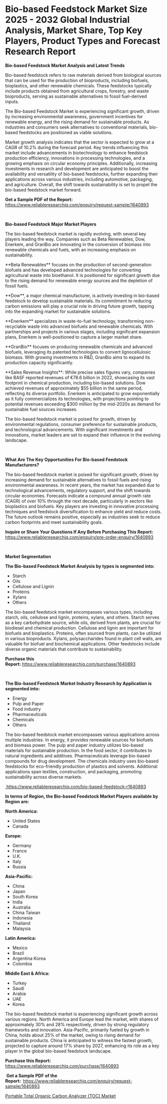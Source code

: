 <p><h1>Bio-based Feedstock Market Size 2025 - 2032 Global Industrial Analysis, Market Share, Top Key Players, Product Types and Forecast Research Report</h1></p><p><strong>Bio-based Feedstock Market Analysis and Latest Trends</strong></p>
<p><p>Bio-based feedstock refers to raw materials derived from biological sources that can be used for the production of bioproducts, including biofuels, bioplastics, and other renewable chemicals. These feedstocks typically include products obtained from agricultural crops, forestry, and waste bioproducts, serving as sustainable alternatives to fossil fuel-derived inputs. </p><p>The Bio-based Feedstock Market is experiencing significant growth, driven by increasing environmental awareness, government incentives for renewable energy, and the rising demand for sustainable products. As industries and consumers seek alternatives to conventional materials, bio-based feedstocks are positioned as viable solutions. </p><p>Market growth analysis indicates that the sector is expected to grow at a CAGR of 10.2% during the forecast period. Key trends influencing this market include advancements in biotechnology to enhance feedstock production efficiency, innovations in processing technologies, and a growing emphasis on circular economy principles. Additionally, increasing investments in research and development are anticipated to boost the availability and versatility of bio-based feedstocks, further expanding their applications across various industries, including automotive, packaging, and agriculture. Overall, the shift towards sustainability is set to propel the bio-based feedstock market forward.</p></p>
<p><strong>Get a Sample PDF of the Report:&nbsp;</strong> <a href="https://www.reliableresearchiq.com/enquiry/request-sample/1640893?utm_campaign=2883&utm_medium=2&utm_source=Github&utm_content=ia&utm_term=23032025&utm_id=bio-based-feedstock">https://www.reliableresearchiq.com/enquiry/request-sample/1640893</a></p>
<p>&nbsp;</p>
<p><strong>Bio-based Feedstock Major Market Players</strong></p>
<p><p>The bio-based feedstock market is rapidly evolving, with several key players leading the way. Companies such as Beta Renewables, Dow, Enerkem, and GranBio are innovating in the conversion of biomass into renewable chemicals and fuels, with an increasing emphasis on sustainability.</p><p>**Beta Renewables** focuses on the production of second-generation biofuels and has developed advanced technologies for converting agricultural waste into bioethanol. It is positioned for significant growth due to the rising demand for renewable energy sources and the depletion of fossil fuels.</p><p>**Dow**, a major chemical manufacturer, is actively investing in bio-based feedstock to develop sustainable materials. Its commitment to reducing carbon emissions will play a crucial role in driving future growth, tapping into the expanding market for sustainable solutions.</p><p>**Enerkem** specializes in waste-to-fuel technology, transforming non-recyclable waste into advanced biofuels and renewable chemicals. With partnerships and projects in various stages, including significant expansion plans, Enerkem is well-positioned to capture a larger market share.</p><p>**GranBio** focuses on producing renewable chemicals and advanced biofuels, leveraging its patented technologies to convert lignocellulosic biomass. With growing investments in R&D, GranBio aims to expand its production capacity significantly.</p><p>**Sales Revenue Insights**: While precise sales figures vary, companies like BASF reported revenues of €78.6 billion in 2022, showcasing its vast footprint in chemical production, including bio-based solutions. Dow achieved revenues of approximately $55 billion in the same period, reflecting its diverse portfolio. Enerkem is anticipated to grow exponentially as it fully commercializes its technologies, with projections pointing to potential revenues exceeding $300 million by the mid-2020s as demand for sustainable fuel sources increases.</p><p>The bio-based feedstock market is poised for growth, driven by environmental regulations, consumer preference for sustainable products, and technological advancements. With significant investments and innovations, market leaders are set to expand their influence in the evolving landscape.</p></p>
<p>&nbsp;</p>
<p><strong>What Are The Key Opportunities For Bio-based Feedstock Manufacturers?</strong></p>
<p><p>The bio-based feedstock market is poised for significant growth, driven by increasing demand for sustainable alternatives to fossil fuels and rising environmental awareness. In recent years, the market has expanded due to technological advancements, regulatory support, and the shift towards circular economies. Forecasts indicate a compound annual growth rate (CAGR) of over 10% through the next decade, particularly in sectors like bioplastics and biofuels. Key players are investing in innovative processing techniques and feedstock diversification to enhance yield and reduce costs. The future outlook remains positive, especially as industries seek to reduce carbon footprints and meet sustainability goals.</p></p>
<p><strong>Inquire or Share Your Questions If Any Before Purchasing This Report:</strong> <a href="https://www.reliableresearchiq.com/enquiry/pre-order-enquiry/1640893?utm_campaign=2883&utm_medium=2&utm_source=Github&utm_content=ia&utm_term=23032025&utm_id=bio-based-feedstock">https://www.reliableresearchiq.com/enquiry/pre-order-enquiry/1640893</a></p>
<p>&nbsp;</p>
<p><strong>Market Segmentation</strong></p>
<p><strong>The Bio-based Feedstock Market Analysis by types is segmented into:</strong></p>
<p><ul><li>Starch</li><li>Oils</li><li>Cellulose and Lignin</li><li>Proteins</li><li>Xylans</li><li>Others</li></ul></p>
<p><p>The bio-based feedstock market encompasses various types, including starch, oils, cellulose and lignin, proteins, xylans, and others. Starch serves as a key carbohydrate source, while oils, derived from plants, are crucial for biodiesel and chemical production. Cellulose and lignin are important for biofuels and bioplastics. Proteins, often sourced from plants, can be utilized in various bioproducts. Xylans, polysaccharides found in plant cell walls, are valuable for biofuel and biochemical applications. Other feedstocks include diverse organic materials that contribute to sustainability.</p></p>
<p><strong>Purchase this Report:&nbsp;</strong><a href="https://www.reliableresearchiq.com/purchase/1640893?utm_campaign=2883&utm_medium=2&utm_source=Github&utm_content=ia&utm_term=23032025&utm_id=bio-based-feedstock">https://www.reliableresearchiq.com/purchase/1640893</a></p>
<p>&nbsp;</p>
<p><strong>The Bio-based Feedstock Market Industry Research by Application is segmented into:</strong></p>
<p><ul><li>Energy</li><li>Pulp and Paper</li><li>Food industry</li><li>Pharmaceuticals</li><li>Chemicals</li><li>Others</li></ul></p>
<p><p>The bio-based feedstock market encompasses various applications across multiple industries. In energy, it provides renewable sources for biofuels and biomass power. The pulp and paper industry utilizes bio-based materials for sustainable production. In the food sector, it contributes to natural ingredients and additives. Pharmaceuticals leverage bio-based compounds for drug development. The chemicals industry uses bio-based feedstocks for eco-friendly production of plastics and solvents. Additional applications span textiles, construction, and packaging, promoting sustainability across diverse markets.</p></p>
<p><a href="https://www.reliableresearchiq.com/bio-based-feedstock-r1640893?utm_campaign=2883&utm_medium=2&utm_source=Github&utm_content=ia&utm_term=23032025&utm_id=bio-based-feedstock">&nbsp;https://www.reliableresearchiq.com/bio-based-feedstock-r1640893</a></p>
<p><strong>In terms of Region, the Bio-based Feedstock Market Players available by Region are:</strong></p>
<p>
    <p> <strong> North America: </strong>
        <ul>
            <li>United States</li>
            <li>Canada</li>
        </ul>
        </p> 
    <p> <strong> Europe: </strong>
        <ul>
            <li>Germany</li>
            <li>France</li>
            <li>U.K.</li>
            <li>Italy</li>
            <li>Russia</li>
        </ul>
        </p> 
    <p> <strong> Asia-Pacific: </strong>
        <ul>
            <li>China</li>
            <li>Japan</li>
            <li>South Korea</li>
            <li>India</li>
            <li>Australia</li>
            <li>China Taiwan</li>
            <li>Indonesia</li>
            <li>Thailand</li>
            <li>Malaysia</li>
        </ul>
        </p> 
    <p> <strong> Latin America: </strong>
        <ul>
            <li>Mexico</li>
            <li>Brazil</li>
            <li>Argentina Korea</li>
            <li>Colombia</li>
        </ul>
        </p> 
    <p> <strong> Middle East & Africa: </strong>
        <ul>
            <li>Turkey</li>
            <li>Saudi</li>
            <li>Arabia</li>
            <li>UAE</li>
            <li>Korea</li>
        </ul>
    </p>
    </p>
<p><p>The bio-based feedstock market is experiencing significant growth across various regions. North America and Europe lead the market, with shares of approximately 30% and 28% respectively, driven by strong regulatory frameworks and innovation. Asia-Pacific, primarily fueled by growth in China, holds about 25% of the market, owing to rising demand for sustainable products. China is anticipated to witness the fastest growth, projected to capture around 17% share by 2027, enhancing its role as a key player in the global bio-based feedstock landscape.</p></p>
<p><strong>Purchase this Report: </strong><a href="https://www.reliableresearchiq.com/purchase/1640893?utm_campaign=2883&utm_medium=2&utm_source=Github&utm_content=ia&utm_term=23032025&utm_id=bio-based-feedstock">https://www.reliableresearchiq.com/purchase/1640893</a></p>
<p>&nbsp;<strong>Get a Sample PDF of the Report:&nbsp;&nbsp;</strong><a href="https://www.reliableresearchiq.com/enquiry/request-sample/1640893?utm_campaign=2883&utm_medium=2&utm_source=Github&utm_content=ia&utm_term=23032025&utm_id=bio-based-feedstock">https://www.reliableresearchiq.com/enquiry/request-sample/1640893</a></p>
<p><strong></strong></p>
<p><p><a href="https://github.com/ezahdyre/Market-Research-Report-List-1/blob/main/portable-total-organic-carbon-analyzer-toc-market.md?utm_campaign=2883&utm_medium=2&utm_source=Github&utm_content=ia&utm_term=23032025&utm_id=bio-based-feedstock">Portable Total Organic Carbon Analyzer (TOC) Market</a></p></p>